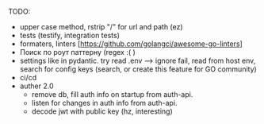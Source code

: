 TODO:
- upper case method, rstrip "/" for url and path (ez)
- tests (testify, integration tests)
- formaters, linters [https://github.com/golangci/awesome-go-linters]
- Поиск по роут паттерну (regex :( )
- settings like in pydantic. try read .env –> ignore fail, read from host env, search for config keys (search, or create this feature for GO community)
- ci/cd
- auther 2.0
  - remove db, fill auth info on startup from auth-api. 
  - listen for changes in auth info from auth-api. 
  - decode jwt with public key (hz, interesting)